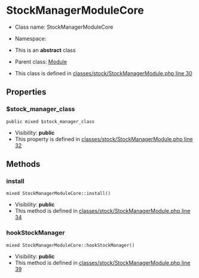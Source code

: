 StockManagerModuleCore
===============






* Class name: StockManagerModuleCore
* Namespace: 
* This is an **abstract** class
* Parent class: [Module](ModuleCore)

* This class is defined in [classes/stock/StockManagerModule.php line 30](https://github.com/PrestaShop/PrestaShop/blob/1.6.1.1/classes/stock/StockManagerModule.php#30)





Properties
----------


### $stock_manager_class

    public mixed $stock_manager_class





* Visibility: **public**
* This property is defined in [classes/stock/StockManagerModule.php line 32](https://github.com/PrestaShop/PrestaShop/blob/1.6.1.1/classes/stock/StockManagerModule.php#32)


Methods
-------


### install

    mixed StockManagerModuleCore::install()





* Visibility: **public**
* This method is defined in [classes/stock/StockManagerModule.php line 34](https://github.com/PrestaShop/PrestaShop/blob/1.6.1.1/classes/stock/StockManagerModule.php#34)




### hookStockManager

    mixed StockManagerModuleCore::hookStockManager()





* Visibility: **public**
* This method is defined in [classes/stock/StockManagerModule.php line 39](https://github.com/PrestaShop/PrestaShop/blob/1.6.1.1/classes/stock/StockManagerModule.php#39)



